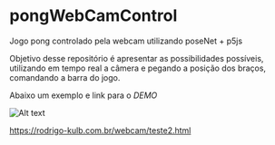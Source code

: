 # pongWebCamControl
Jogo pong controlado pela webcam utilizando poseNet + p5js

Objetivo desse repositório é apresentar as possibilidades possíveis, utilizando em tempo real a câmera e pegando a posição dos braços, comandando a barra do jogo.

Abaixo um exemplo e link para o *DEMO*

![Alt text](http://full/path/to/img.jpg "Optional title")

https://rodrigo-kulb.com.br/webcam/teste2.html

